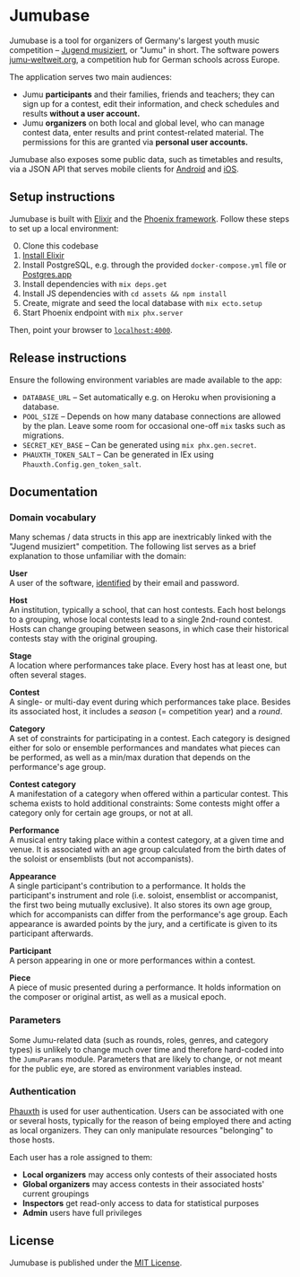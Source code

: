 # Jumubase

Jumubase is a tool for organizers of Germany's largest youth music competition – [Jugend musiziert][jugend-musiziert], or "Jumu" in short. The software powers [jumu-weltweit.org][jumu-weltweit], a competition hub for German schools across Europe.

The application serves two main audiences:

- Jumu **participants** and their families, friends and teachers; they can sign up for a contest, edit their information, and check schedules and results **without a user account.**
- Jumu **organizers** on both local and global level, who can manage contest data, enter results and print contest-related material. The permissions for this are granted via **personal user accounts.**

Jumubase also exposes some public data, such as timetables and results, via a JSON API that serves mobile clients for [Android][jumu-nordost-react-native] and [iOS][jumu-nordost-ios].

[jugend-musiziert]: https://en.wikipedia.org/wiki/Jugend_musiziert
[jumu-weltweit]: http://www.jumu-weltweit.org
[jumu-nordost-react-native]: https://github.com/richeterre/jumu-nordost-react-native
[jumu-nordost-ios]: https://github.com/richeterre/jumu-nordost-ios

## Setup instructions

Jumubase is built with [Elixir][elixir] and the [Phoenix framework][phoenix-framework]. Follow these steps to set up a local environment:

0. Clone this codebase
1. [Install Elixir][elixir-installation]
1. Install PostgreSQL, e.g. through the provided `docker-compose.yml` file or [Postgres.app][postgres-app]
1. Install dependencies with `mix deps.get`
1. Install JS dependencies with `cd assets && npm install`
1. Create, migrate and seed the local database with `mix ecto.setup`
1. Start Phoenix endpoint with `mix phx.server`

Then, point your browser to [`localhost:4000`][localhost].

[elixir]: https://www.elixir-lang.org
[phoenix-framework]: https://phoenixframework.org
[elixir-installation]: https://elixir-lang.org/install.html
[postgres-app]: https://postgresapp.com
[localhost]: http://localhost:4000

## Release instructions

Ensure the following environment variables are made available to the app:

- `DATABASE_URL` – Set automatically e.g. on Heroku when provisioning a database.
- `POOL_SIZE` – Depends on how many database connections are allowed by the plan. Leave some room for occasional one-off `mix` tasks such as migrations.
- `SECRET_KEY_BASE` – Can be generated using `mix phx.gen.secret`.
- `PHAUXTH_TOKEN_SALT` – Can be generated in IEx using `Phauxth.Config.gen_token_salt`.

## Documentation

### Domain vocabulary

Many schemas / data structs in this app are inextricably linked with the "Jugend musiziert" competition. The following list serves as a brief explanation to those unfamiliar with the domain:

**User**<br />
A user of the software, [identified](#authentication) by their email and password.

**Host**<br />
An institution, typically a school, that can host contests. Each host belongs to a grouping, whose local contests lead to a single 2nd-round contest. Hosts can change grouping between seasons, in which case their historical contests stay with the original grouping.

**Stage**<br />
A location where performances take place. Every host has at least one, but often several stages.

**Contest**<br />
A single- or multi-day event during which performances take place. Besides its associated host, it includes a _season_ (= competition year) and a _round_.

**Category**<br />
A set of constraints for participating in a contest. Each category is designed either for solo or ensemble performances and mandates what pieces can be performed, as well as a min/max duration that depends on the performance's age group.

**Contest category**<br />
A manifestation of a category when offered within a particular contest. This schema exists to hold additional constraints: Some contests might offer a category only for certain age groups, or not at all.

**Performance**<br />
A musical entry taking place within a contest category, at a given time and venue. It is associated with an age group calculated from the birth dates of the soloist or ensemblists (but not accompanists).

**Appearance**<br />
A single participant's contribution to a performance. It holds the participant's instrument and role (i.e. soloist, ensemblist or accompanist, the first two being mutually exclusive). It also stores its own age group, which for accompanists can differ from the performance's age group. Each appearance is awarded points by the jury, and a certificate is given to its participant afterwards.

**Participant**<br />
A person appearing in one or more performances within a contest.

**Piece**<br />
A piece of music presented during a performance. It holds information on the composer or original artist, as well as a musical epoch.

### Parameters

Some Jumu-related data (such as rounds, roles, genres, and category types) is unlikely to change much over time and therefore hard-coded into the `JumuParams` module. Parameters that are likely to change, or not meant for the public eye, are stored as environment variables instead.

### Authentication

[Phauxth][phauxth] is used for user authentication. Users can be associated with one or several hosts, typically for the reason of being employed there and acting as local organizers. They can only manipulate resources "belonging" to those hosts.

Each user has a role assigned to them:

- **Local organizers** may access only contests of their associated hosts
- **Global organizers** may access contests in their associated hosts' current groupings
- **Inspectors** get read-only access to data for statistical purposes
- **Admin** users have full privileges

[phauxth]: https://github.com/riverrun/phauxth

## License

Jumubase is published under the [MIT License][mit-license].

[mit-license]: https://opensource.org/licenses/MIT
